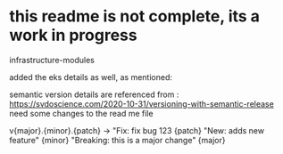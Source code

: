 # this readme is not complete, its a work in progress


infrastructure-modules

added the eks details as well, as mentioned:

semantic version details are referenced from : https://svdoscience.com/2020-10-31/versioning-with-semantic-release
need some changes to the read me file


v{major}.{minor}.{patch} →
"Fix: fix bug 123  {patch}
"New: adds new feature" {minor}
"Breaking: this is a major change" {major}
